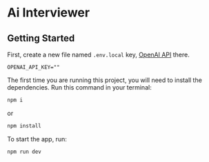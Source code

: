 # Ai Interviewer

## Getting Started

First, create a new file named `.env.local` key, [OpenAI API](https://platform.openai.com/docs/overview) there.

`OPENAI_API_KEY=""`

The first time you are running this project, you will need to install the dependencies. Run this command in your terminal:

```bash
npm i 
```
or

```bash
npm install
```


To start the app, run:

```bash
npm run dev
```
